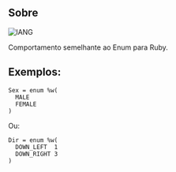 ## Sobre
![lANG](https://img.shields.io/badge/LANG-RUBY(%20RGSS%20)-red?style=for-the-badge&logo=appveyo)
<p>Comportamento semelhante ao Enum para Ruby.</p>

## Exemplos:
```
Sex = enum %w(
  MALE
  FEMALE
)
```
Ou:
```
Dir = enum %w(
  DOWN_LEFT  1
  DOWN_RIGHT 3
)
```
